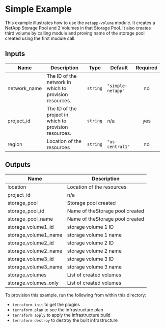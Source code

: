 # Simple Example

This example illustrates how to use the `netapp-volume` module. It creates a NetApp Storage Pool and 2 Volumes in that Storage Pool. It also creates third volume by calling module and proving name of the storage pool created using the first module call.

<!-- BEGINNING OF PRE-COMMIT-TERRAFORM DOCS HOOK -->
## Inputs

| Name | Description | Type | Default | Required |
|------|-------------|------|---------|:--------:|
| network\_name | The ID of the network in which to provision resources. | `string` | `"simple-netapp"` | no |
| project\_id | The ID of the project in which to provision resources. | `string` | n/a | yes |
| region | Location of the resources | `string` | `"us-central1"` | no |

## Outputs

| Name | Description |
|------|-------------|
| location | Location of the resources |
| project\_id | n/a |
| storage\_pool | Storage pool created |
| storage\_pool\_id | Name of theStorage pool created |
| storage\_pool\_name | Name of theStorage pool created |
| storage\_volume1\_id | storage volume 1 ID |
| storage\_volume1\_name | storage volume 1 name |
| storage\_volume2\_id | storage volume 2 ID |
| storage\_volume2\_name | storage volume 2 name |
| storage\_volume3\_id | storage volume 3 ID |
| storage\_volume3\_name | storage volume 3 name |
| storage\_volumes | List of created volumes |
| storage\_volumes\_only | List of created volumes |

<!-- END OF PRE-COMMIT-TERRAFORM DOCS HOOK -->

To provision this example, run the following from within this directory:
- `terraform init` to get the plugins
- `terraform plan` to see the infrastructure plan
- `terraform apply` to apply the infrastructure build
- `terraform destroy` to destroy the built infrastructure
